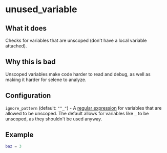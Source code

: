 # unused_variable
## What it does
Checks for variables that are unscoped (don't have a local variable attached).

## Why this is bad
Unscoped variables make code harder to read and debug, as well as making it harder for selene to analyze.

## Configuration
`ignore_pattern` (default: `"^_"`) - A [regular expression](https://en.wikipedia.org/wiki/Regular_expression) for variables that are allowed to be unscoped. The default allows for variables like `_` to be unscoped, as they shouldn't be used anyway.

## Example
```lua
baz = 3
```
